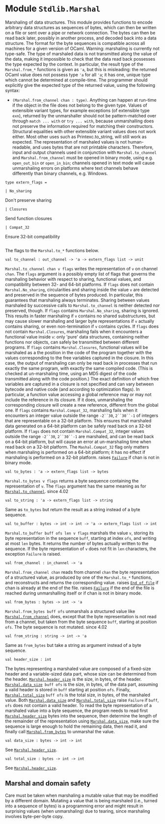 # Module `Stdlib.Marshal`
Marshaling of data structures.
This module provides functions to encode arbitrary data structures as sequences of bytes, which can then be written on a file or sent over a pipe or network connection. The bytes can then be read back later, possibly in another process, and decoded back into a data structure. The format for the byte sequences is compatible across all machines for a given version of OCaml.
Warning: marshaling is currently not type-safe. The type of marshaled data is not transmitted along the value of the data, making it impossible to check that the data read back possesses the type expected by the context. In particular, the result type of the `Marshal.from_*` functions is given as `'a`, but this is misleading: the returned OCaml value does not possess type `'a` for all `'a`; it has one, unique type which cannot be determined at compile-time. The programmer should explicitly give the expected type of the returned value, using the following syntax:
- `(Marshal.from_channel chan : type)`. Anything can happen at run-time if the object in the file does not belong to the given type.
Values of extensible variant types, for example exceptions (of extensible type `exn`), returned by the unmarshaller should not be pattern-matched over through `match ... with` or `try ... with`, because unmarshalling does not preserve the information required for matching their constructors. Structural equalities with other extensible variant values does not work either. Most other uses such as Printexc.to\_string, will still work as expected.
The representation of marshaled values is not human-readable, and uses bytes that are not printable characters. Therefore, input and output channels used in conjunction with `Marshal.to_channel` and `Marshal.from_channel` must be opened in binary mode, using e.g. `open_out_bin` or `open_in_bin`; channels opened in text mode will cause unmarshaling errors on platforms where text channels behave differently than binary channels, e.g. Windows.
```
type extern_flags = 
```
```
| No_sharing
```
Don't preserve sharing
```
| Closures
```
Send function closures
```
| Compat_32
```
Ensure 32-bit compatibility
```

```
The flags to the `Marshal.to_*` functions below.
```
val to_channel : out_channel -> 'a -> extern_flags list -> unit
```
`Marshal.to_channel chan v flags` writes the representation of `v` on channel `chan`. The `flags` argument is a possibly empty list of flags that governs the marshaling behavior with respect to sharing, functional values, and compatibility between 32- and 64-bit platforms.
If `flags` does not contain `Marshal.No_sharing`, circularities and sharing inside the value `v` are detected and preserved in the sequence of bytes produced. In particular, this guarantees that marshaling always terminates. Sharing between values marshaled by successive calls to `Marshal.to_channel` is neither detected nor preserved, though. If `flags` contains `Marshal.No_sharing`, sharing is ignored. This results in faster marshaling if `v` contains no shared substructures, but may cause slower marshaling and larger byte representations if `v` actually contains sharing, or even non-termination if `v` contains cycles.
If `flags` does not contain `Marshal.Closures`, marshaling fails when it encounters a functional value inside `v`: only 'pure' data structures, containing neither functions nor objects, can safely be transmitted between different programs. If `flags` contains `Marshal.Closures`, functional values will be marshaled as a the position in the code of the program together with the values corresponding to the free variables captured in the closure. In this case, the output of marshaling can only be read back in processes that run exactly the same program, with exactly the same compiled code. (This is checked at un-marshaling time, using an MD5 digest of the code transmitted along with the code position.)
The exact definition of which free variables are captured in a closure is not specified and can vary between bytecode and native code (and according to optimization flags). In particular, a function value accessing a global reference may or may not include the reference in its closure. If it does, unmarshaling the corresponding closure will create a new reference, different from the global one.
If `flags` contains `Marshal.Compat_32`, marshaling fails when it encounters an integer value outside the range `-2``30`, `2``30``-1` of integers that are representable on a 32-bit platform. This ensures that marshaled data generated on a 64-bit platform can be safely read back on a 32-bit platform. If `flags` does not contain `Marshal.Compat_32`, integer values outside the range `-2``30`, `2``30``-1` are marshaled, and can be read back on a 64-bit platform, but will cause an error at un-marshaling time when read back on a 32-bit platform. The `Mashal.Compat_32` flag only matters when marshaling is performed on a 64-bit platform; it has no effect if marshaling is performed on a 32-bit platform.
raises [`Failure`](./Stdlib.md#exception-Failure) if chan is not in binary mode.
```
val to_bytes : 'a -> extern_flags list -> bytes
```
`Marshal.to_bytes v flags` returns a byte sequence containing the representation of `v`. The `flags` argument has the same meaning as for [`Marshal.to_channel`](./#val-to_channel).
since 4.02
```
val to_string : 'a -> extern_flags list -> string
```
Same as `to_bytes` but return the result as a string instead of a byte sequence.
```
val to_buffer : bytes -> int -> int -> 'a -> extern_flags list -> int
```
`Marshal.to_buffer buff ofs len v flags` marshals the value `v`, storing its byte representation in the sequence `buff`, starting at index `ofs`, and writing at most `len` bytes. It returns the number of bytes actually written to the sequence. If the byte representation of `v` does not fit in `len` characters, the exception `Failure` is raised.
```
val from_channel : in_channel -> 'a
```
`Marshal.from_channel chan` reads from channel `chan` the byte representation of a structured value, as produced by one of the `Marshal.to_*` functions, and reconstructs and returns the corresponding value.
raises [`End_of_file`](./Stdlib.md#exception-End_of_file) if chan is already at the end of the file.
raises [`Failure`](./Stdlib.md#exception-Failure) if the end of the file is reached during unmarshalling itself or if chan is not in binary mode.
```
val from_bytes : bytes -> int -> 'a
```
`Marshal.from_bytes buff ofs` unmarshals a structured value like [`Marshal.from_channel`](./#val-from_channel) does, except that the byte representation is not read from a channel, but taken from the byte sequence `buff`, starting at position `ofs`. The byte sequence is not mutated.
since 4.02
```
val from_string : string -> int -> 'a
```
Same as `from_bytes` but take a string as argument instead of a byte sequence.
```
val header_size : int
```
The bytes representing a marshaled value are composed of a fixed-size header and a variable-sized data part, whose size can be determined from the header. [`Marshal.header_size`](./#val-header_size) is the size, in bytes, of the header. [`Marshal.data_size`](./#val-data_size)` buff ofs` is the size, in bytes, of the data part, assuming a valid header is stored in `buff` starting at position `ofs`. Finally, [`Marshal.total_size`](./#val-total_size) `buff ofs` is the total size, in bytes, of the marshaled value. Both [`Marshal.data_size`](./#val-data_size) and [`Marshal.total_size`](./#val-total_size) raise `Failure` if `buff`, `ofs` does not contain a valid header.
To read the byte representation of a marshaled value into a byte sequence, the program needs to read first [`Marshal.header_size`](./#val-header_size) bytes into the sequence, then determine the length of the remainder of the representation using [`Marshal.data_size`](./#val-data_size), make sure the sequence is large enough to hold the remaining data, then read it, and finally call [`Marshal.from_bytes`](./#val-from_bytes) to unmarshal the value.
```
val data_size : bytes -> int -> int
```
See [`Marshal.header_size`](./#val-header_size).
```
val total_size : bytes -> int -> int
```
See [`Marshal.header_size`](./#val-header_size).
## Marshal and domain safety
Care must be taken when marshaling a mutable value that may be modified by a different domain. Mutating a value that is being marshaled (i.e., turned into a sequence of bytes) is a programming error and might result in surprising values (when unmarshaling) due to tearing, since marshaling involves byte-per-byte copy.